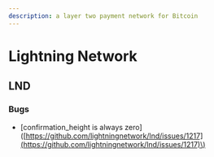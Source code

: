 ```yaml
---
description: a layer two payment network for Bitcoin
---
```


# Lightning Network

## LND

### Bugs

* \[confirmation\_height is always zero\]\([https://github.com/lightningnetwork/lnd/issues/1217](https://github.com/lightningnetwork/lnd/issues/1217)\)



